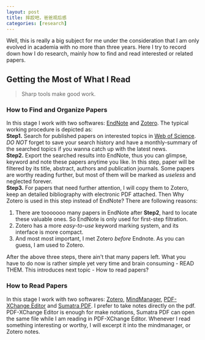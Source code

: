 ```yaml
---
layout: post
title: 摔跤吧，爸爸观后感
categories: [research]
---
```


Well, this is really a big subject for me under the consideration that I am only evolved in academia with no more than three years. Here I try to record down how I do research, mainly how to find and read interested or related papers.

## Getting the Most of What I Read 

> Sharp tools make good work.

### How to Find and Organize Papers
In this stage I work with two softwares: [EndNote](http://endnote.com/) and [Zotero](https://www.zotero.org/). The typical working procedure is depicted as:   
**Step1.** Search for published papers on interested topics in [Web of Science](https://webofknowledge.com/). *DO NOT* forget to save your search history and have a monthly-summary of the searched topics if you wanna catch up with the latest news.   
**Step2.** Export the searched results into EndNote, thus you can glimpse, keyword and note these papers anytime you like. In this step, paper will be filtered by its title, abstract, authors and publication journals. Some papers are worthy reading further, but most of them will be marked as *useless* and neglected forever.   
**Step3.** For papers that need further attention, I will copy them to Zotero, keep an detailed bibliography with electronic PDF attached. Then Why Zotero is used in this step instead of EndNote? There are following reasons:

1. There are tooooooo many papers in EndNote after **Step2**, hard to locate these valuable ones. So EndNote is only used for first-step filtration.
2. Zotero has a more *easy-to-use* keyword marking system, and its interface is more compact.
3. And most most important, I met Zotero *before* Endnote. As you can guess, I am used to Zotero.   

After the above three steps, there ain't that many papers left. What you have to do now is rather simple yet very time and brain consuming - READ THEM. This introduces next topic - How to read papers?

### How to Read Papers

In this stage I work with two softwares: [Zotero](https://www.zotero.org/), [MindManager](https://www.mindjet.com/mindmanager/), [PDF-XChange Editor](http://www.tracker-software.com/product/pdf-xchange-editor) and [Sumatra PDF](http://www.sumatrapdfreader.org/free-pdf-reader.html). 
I prefer to take notes directly on the pdf. PDF-XChange Editor is enough for make notations, Sumatra PDF can open the same file while I am reading in PDF-XChange Editor. Whenever I read something interesting or worthy, I will excerpt it into the mindmanager, or Zotero notes. 
